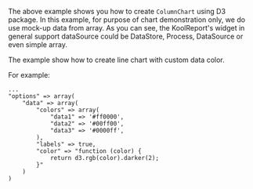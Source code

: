 The above example shows you how to create `ColumnChart` using D3 package. In this example, for purpose of chart demonstration only, we do use mock-up data from array. As you can see, the KoolReport's widget in general support dataSource could be DataStore, Process, DataSource or even simple array.

The example show how to create line chart with custom data color.


For example:

    ...
    "options" => array(
        "data" => array(
            "colors" => array(
                "data1" => '#ff0000',
                "data2" => '#00ff00',
                "data3" => '#0000ff',
            ),
            "labels" => true,
            "color" => "function (color) {
                return d3.rgb(color).darker(2);
            }"
        )
    )